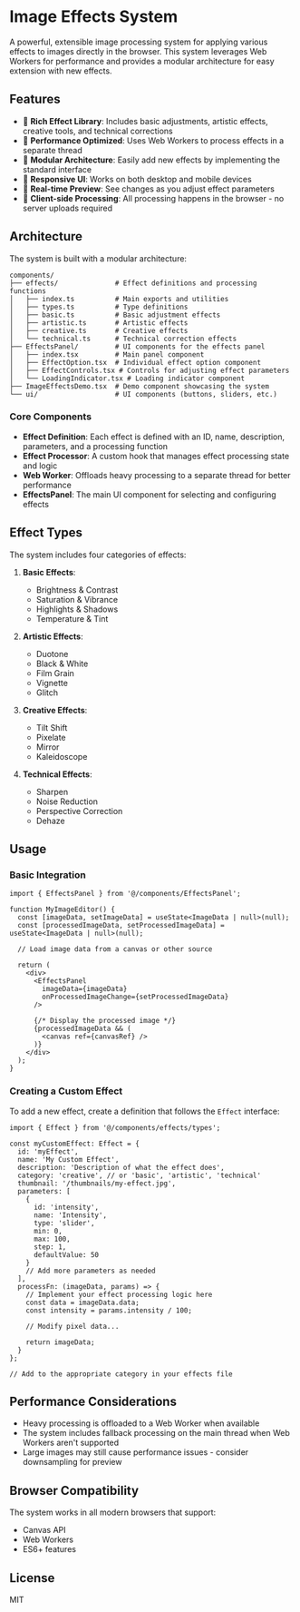 # Image Effects System

A powerful, extensible image processing system for applying various effects to images directly in the browser. This system leverages Web Workers for performance and provides a modular architecture for easy extension with new effects.

## Features

- 🎨 **Rich Effect Library**: Includes basic adjustments, artistic effects, creative tools, and technical corrections
- 🚀 **Performance Optimized**: Uses Web Workers to process effects in a separate thread
- 🧩 **Modular Architecture**: Easily add new effects by implementing the standard interface
- 📱 **Responsive UI**: Works on both desktop and mobile devices
- 🔄 **Real-time Preview**: See changes as you adjust effect parameters
- 💾 **Client-side Processing**: All processing happens in the browser - no server uploads required

## Architecture

The system is built with a modular architecture:

```
components/
├── effects/              # Effect definitions and processing functions
│   ├── index.ts          # Main exports and utilities
│   ├── types.ts          # Type definitions
│   ├── basic.ts          # Basic adjustment effects
│   ├── artistic.ts       # Artistic effects
│   ├── creative.ts       # Creative effects
│   └── technical.ts      # Technical correction effects
├── EffectsPanel/         # UI components for the effects panel
│   ├── index.tsx         # Main panel component
│   ├── EffectOption.tsx  # Individual effect option component
│   ├── EffectControls.tsx # Controls for adjusting effect parameters
│   └── LoadingIndicator.tsx # Loading indicator component
├── ImageEffectsDemo.tsx  # Demo component showcasing the system
└── ui/                   # UI components (buttons, sliders, etc.)
```

### Core Components

- **Effect Definition**: Each effect is defined with an ID, name, description, parameters, and a processing function
- **Effect Processor**: A custom hook that manages effect processing state and logic
- **Web Worker**: Offloads heavy processing to a separate thread for better performance
- **EffectsPanel**: The main UI component for selecting and configuring effects

## Effect Types

The system includes four categories of effects:

1. **Basic Effects**:
   - Brightness & Contrast
   - Saturation & Vibrance
   - Highlights & Shadows
   - Temperature & Tint

2. **Artistic Effects**:
   - Duotone
   - Black & White
   - Film Grain
   - Vignette
   - Glitch

3. **Creative Effects**:
   - Tilt Shift
   - Pixelate
   - Mirror
   - Kaleidoscope

4. **Technical Effects**:
   - Sharpen
   - Noise Reduction
   - Perspective Correction
   - Dehaze

## Usage

### Basic Integration

```tsx
import { EffectsPanel } from '@/components/EffectsPanel';

function MyImageEditor() {
  const [imageData, setImageData] = useState<ImageData | null>(null);
  const [processedImageData, setProcessedImageData] = useState<ImageData | null>(null);
  
  // Load image data from a canvas or other source
  
  return (
    <div>
      <EffectsPanel
        imageData={imageData}
        onProcessedImageChange={setProcessedImageData}
      />
      
      {/* Display the processed image */}
      {processedImageData && (
        <canvas ref={canvasRef} />
      )}
    </div>
  );
}
```

### Creating a Custom Effect

To add a new effect, create a definition that follows the `Effect` interface:

```tsx
import { Effect } from '@/components/effects/types';

const myCustomEffect: Effect = {
  id: 'myEffect',
  name: 'My Custom Effect',
  description: 'Description of what the effect does',
  category: 'creative', // or 'basic', 'artistic', 'technical'
  thumbnail: '/thumbnails/my-effect.jpg',
  parameters: [
    {
      id: 'intensity',
      name: 'Intensity',
      type: 'slider',
      min: 0,
      max: 100,
      step: 1,
      defaultValue: 50
    }
    // Add more parameters as needed
  ],
  processFn: (imageData, params) => {
    // Implement your effect processing logic here
    const data = imageData.data;
    const intensity = params.intensity / 100;
    
    // Modify pixel data...
    
    return imageData;
  }
};

// Add to the appropriate category in your effects file
```

## Performance Considerations

- Heavy processing is offloaded to a Web Worker when available
- The system includes fallback processing on the main thread when Web Workers aren't supported
- Large images may still cause performance issues - consider downsampling for preview

## Browser Compatibility

The system works in all modern browsers that support:
- Canvas API
- Web Workers
- ES6+ features

## License

MIT 